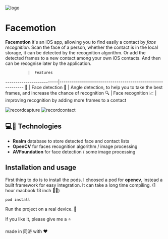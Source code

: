 ![logo](https://cloud.githubusercontent.com/assets/3276768/16144347/de439bb8-34a4-11e6-8ef4-ea6925a6b3f0.png)

# Facemotion

**Facemotion** it's an iOS app, allowing you to find easily a contact by *face recognition*.
Scan the face of a person, whether the contact is in the local storage, it can be detected by the recognition algorithm. Or add the detected frames to a new contact among your own iOS contacts. And then can be recognise later by the application.



              |  Features
--------------------------|------------------------------------------------------------
:girl: | Face detection
:triangular_ruler: | Angle detection, to help you to take the best frames, and increase the chance of recognition
:mag: | Face recognition 
:chart_with_upwards_trend: | improving recognition by adding more frames to a contact


![recordcapture](https://cloud.githubusercontent.com/assets/3276768/16144253/4e96344e-34a4-11e6-9257-06f5bcdf06ef.gif)
![recordcontact](https://cloud.githubusercontent.com/assets/3276768/16144252/4e931cf0-34a4-11e6-8a17-cb6d1fca60b8.gif)


## 💻🎉 Technologies

- **Realm** database to store detected face and contact lists
- **OpenCV** for faces recognition algorithm / image processing
- **AVFoundation** for face detection / some image processing

## Installation and usage

First thing to do is to install the pods.
I choosed a pod for **opencv**, instead a built framework for easy integration. It can take a long time compiling. (1 hour macbook 13 inch 😬😿)
```
pod install
```

Run the project on a real device. 🍔

If you like it, please give me a :star:

made in 同济 with ❤️
